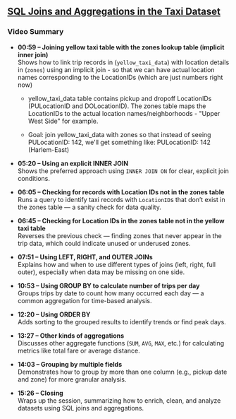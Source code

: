 

## [SQL Joins and Aggregations in the Taxi Dataset](https://www.youtube.com/watch?v=QEcps_iskgg&list=PL3MmuxUbc_hJed7dXYoJw8DoCuVHhGEQb&index=10)

### Video Summary

- **00:59 – Joining yellow taxi table with the zones lookup table (implicit inner join)**  
  Shows how to link trip records in (`yellow_taxi_data`) with location details in (`zones`) using an implicit join - so that we can have actual location names corresponding to the LocationIDs (which are just numbers right now)

  - yellow_taxi_data table contains pickup and dropoff LocationIDs (PULocationID and DOLocationID). The zones table maps the LocationIDs to the actual location names/neighborhoods - "Upper West Side" for example. 

  - Goal:  join yellow_taxi_data with zones so that instead of seeing PULocationID: 142, we'll get something like: PULocationID: 142 (Harlem-East)



- **05:20 – Using an explicit INNER JOIN**  
  Shows the preferred approach using `INNER JOIN ON` for clear, explicit join conditions.

- **06:05 – Checking for records with Location IDs not in the zones table**  
  Runs a query to identify taxi records with `LocationID`s that don’t exist in the zones table — a sanity check for data quality.

- **06:45 – Checking for Location IDs in the zones table not in the yellow taxi table**  
  Reverses the previous check — finding zones that never appear in the trip data, which could indicate unused or underused zones.

- **07:51 – Using LEFT, RIGHT, and OUTER JOINs**  
  Explains how and when to use different types of joins (left, right, full outer), especially when data may be missing on one side.

- **10:53 – Using GROUP BY to calculate number of trips per day**  
  Groups trips by date to count how many occurred each day — a common aggregation for time-based analysis.

- **12:20 – Using ORDER BY**  
  Adds sorting to the grouped results to identify trends or find peak days.

- **13:27 – Other kinds of aggregations**  
  Discusses other aggregate functions (`SUM`, `AVG`, `MAX`, etc.) for calculating metrics like total fare or average distance.

- **14:03 – Grouping by multiple fields**  
  Demonstrates how to group by more than one column (e.g., pickup date and zone) for more granular analysis.

- **15:26 – Closing**  
  Wraps up the session, summarizing how to enrich, clean, and analyze datasets using SQL joins and aggregations.

